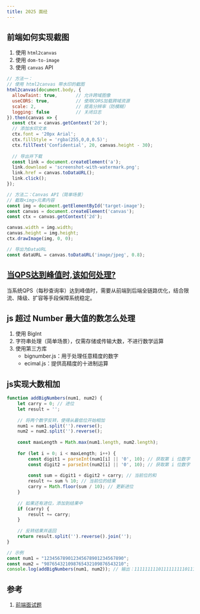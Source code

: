 ```yaml
---
title: 2025 面经
---
```


## 前端如何实现截图

1. 使用 `html2canvas`
2. 使用 `dom-to-image`
3. 使用 `canvas` API

```javascript
// 方法一：
// 使用 html2canvas 带水印的截图
html2canvas(document.body, {
  allowTaint: true,       // 允许跨域图像
  useCORS: true,          // 使用CORS加载跨域资源
  scale: 2,               // 提高分辨率（防模糊）
  logging: false          // 关闭日志
}).then(canvas => {
  const ctx = canvas.getContext('2d');
  // 添加水印文本
  ctx.font = '20px Arial';
  ctx.fillStyle = 'rgba(255,0,0,0.5)';
  ctx.fillText('Confidential', 20, canvas.height - 30);
  
  // 导出并下载
  const link = document.createElement('a');
  link.download = 'screenshot-with-watermark.png';
  link.href = canvas.toDataURL();
  link.click();
});

// 方法二：Canvas API（简单场景）
// 截取<img>元素内容
const img = document.getElementById('target-image');
const canvas = document.createElement('canvas');
const ctx = canvas.getContext('2d');

canvas.width = img.width;
canvas.height = img.height;
ctx.drawImage(img, 0, 0);

// 导出为DataURL
const dataURL = canvas.toDataURL('image/jpeg', 0.8);
```

## [当QPS达到峰值时,该如何处理?](./QPS峰值处理.md)

当系统QPS（每秒查询率）达到峰值时，需要从前端到后端全链路优化，结合限流、降级、扩容等手段保障系统稳定。

## js 超过 Number 最大值的数怎么处理

1. 使用 BigInt
2. 字符串处理（简单场景），仅需存储或传输大数，不进行数学运算
3. 使用第三方库
   - bignumber.js：用于处理任意精度的数字
   - ecimal.js：提供高精度的十进制运算
  
## js实现大数相加

```JavaScript
function addBigNumbers(num1, num2) {
    let carry = 0; // 进位
    let result = '';
    
    // 将两个数字反转，使得从最低位开始相加
    num1 = num1.split('').reverse();
    num2 = num2.split('').reverse();
    
    const maxLength = Math.max(num1.length, num2.length);
    
    for (let i = 0; i < maxLength; i++) {
        const digit1 = parseInt(num1[i] || '0', 10); // 获取第 i 位数字
        const digit2 = parseInt(num2[i] || '0', 10); // 获取第 i 位数字
        
        const sum = digit1 + digit2 + carry; // 当前位的和
        result += sum % 10; // 当前位的结果
        carry = Math.floor(sum / 10); // 更新进位
    }
    
    // 如果还有进位，添加到结果中
    if (carry) {
        result += carry;
    }
    
    // 反转结果并返回
    return result.split('').reverse().join('');
}

// 示例
const num1 = "123456789012345678901234567890";
const num2 = "987654321098765432109876543210";
console.log(addBigNumbers(num1, num2)); // 输出：1111111110111111111011111111100
```

## 参考

1. [前端面试题](https://maimai.cn/article/detail?fid=1853419102&efid=2VPZyK6a830IyBz2rW1aiQ)
